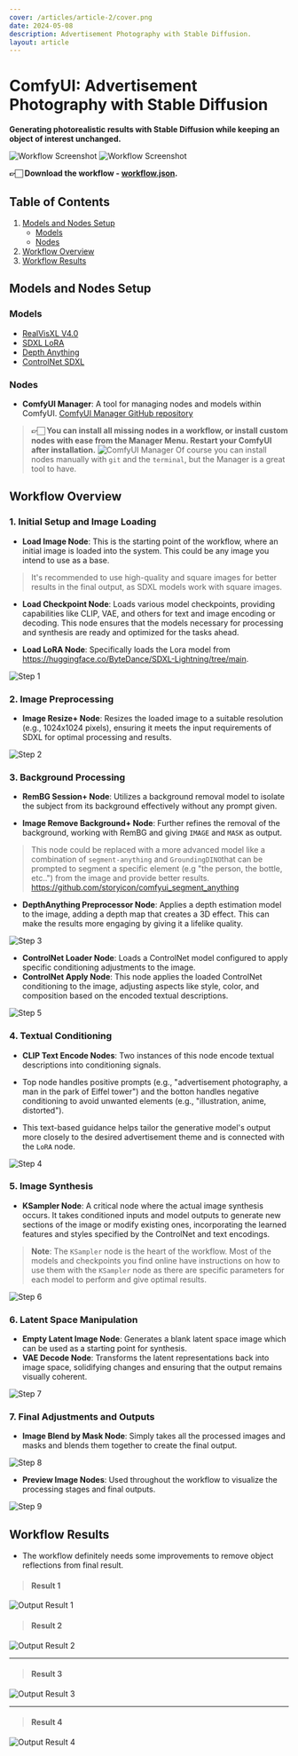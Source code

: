 ```yaml
---
cover: /articles/article-2/cover.png
date: 2024-05-08
description: Advertisement Photography with Stable Diffusion.
layout: article
---
```

# ComfyUI: Advertisement Photography with Stable Diffusion

**Generating photorealistic results with Stable Diffusion while keeping an object of interest unchanged.**

![Workflow Screenshot](/articles/article-2/cover.png)
![Workflow Screenshot](/articles/article-2/workflow1.png)

**👉🏻 Download the workflow - [workflow.json](https://github.com/martintmv-git/comfyui-experiments/blob/main/Photography%20Mask%20Studio/workflow.json).**

## Table of Contents
1. [Models and Nodes Setup](#models-and-nodes-setup)
   - [Models](#models)
   - [Nodes](#nodes)
2. [Workflow Overview](#workflow-overview)
3. [Workflow Results](#workflow-results)


## Models and Nodes Setup

### Models

- [RealVisXL V4.0](https://civitai.com/models/139562/realvisxl-v40)
- [SDXL LoRA](https://huggingface.co/ByteDance/SDXL-Lightning/tree/main)
- [Depth Anything](https://huggingface.co/LiheYoung/depth_anything_vitl14)
- [ControlNet SDXL](https://huggingface.co/lllyasviel/sd_control_collection/tree/main)


### Nodes

- **ComfyUI Manager**: A tool for managing nodes and models within ComfyUI. [ComfyUI Manager GitHub repository](https://github.com/ltdrdata/ComfyUI-Manager)

> **👉🏻 You can install all missing nodes in a workflow, or install custom nodes with ease from the Manager Menu. Restart your ComfyUI after installation.**
![ComfyUI Manager](/articles/article-1/comfyui-manager.png)
Of course you can install nodes manually with `git` and the `terminal`, but the Manager is a great tool to have.

## Workflow Overview

### 1. Initial Setup and Image Loading
- **Load Image Node**: This is the starting point of the workflow, where an initial image is loaded into the system. This could be any image you intend to use as a base. 

> It's recommended to use high-quality and square images for better results in the final output, as SDXL models work with square images.

- **Load Checkpoint Node**: Loads various model checkpoints, providing capabilities like CLIP, VAE, and others for text and image encoding or decoding. This node ensures that the models necessary for processing and synthesis are ready and optimized for the tasks ahead.

- **Load LoRA Node**: Specifically loads the Lora model from https://huggingface.co/ByteDance/SDXL-Lightning/tree/main.

![Step 1](/articles/article-2/step1.png)

### 2. Image Preprocessing
- **Image Resize+ Node**: Resizes the loaded image to a suitable resolution (e.g., 1024x1024 pixels), ensuring it meets the input requirements of SDXL for optimal processing and results.

![Step 2](/articles/article-2/step2.png)

### 3. Background Processing
- **RemBG Session+ Node**: Utilizes a background removal model to isolate the subject from its background effectively without any prompt given. 

- **Image Remove Background+ Node**: Further refines the removal of the background, working with RemBG and giving `IMAGE` and `MASK` as output.

> This node could be replaced with a more advanced model like a combination of `segment-anything` and `GroundingDINO`that can be prompted to segment a specific element (e.g "the person, the bottle, etc..") from the image and provide better results. https://github.com/storyicon/comfyui_segment_anything

- **DepthAnything Preprocessor Node**: Applies a depth estimation model to the image, adding a depth map that creates a 3D effect. This can make the results more engaging by giving it a lifelike quality.

![Step 3](/articles/article-2/step3.png)

- **ControlNet Loader Node**: Loads a ControlNet model configured to apply specific conditioning adjustments to the image.
- **ControlNet Apply Node**: This node applies the loaded ControlNet conditioning to the image, adjusting aspects like style, color, and composition based on the encoded textual descriptions.

![Step 5](/articles/article-2/step5.png)

### 4. Textual Conditioning
- **CLIP Text Encode Nodes**: Two instances of this node encode textual descriptions into conditioning signals. 

- Top node handles positive prompts (e.g., "advertisement photography, a man in the park of Eiffel tower") and the botton handles negative conditioning to avoid unwanted elements (e.g., "illustration, anime, distorted"). 

- This text-based guidance helps tailor the generative model's output more closely to the desired advertisement theme and is connected with the `LoRA` node.

![Step 4](/articles/article-2/step4.png)

### 5. Image Synthesis
- **KSampler Node**: A critical node where the actual image synthesis occurs. It takes conditioned inputs and model outputs to generate new sections of the image or modify existing ones, incorporating the learned features and styles specified by the ControlNet and text encodings.

> **Note**: The `KSampler` node is the heart of the workflow. Most of the models and checkpoints you find online have instructions on how to use them with the `KSampler` node as there are specific parameters for each model to perform and give optimal results. 

![Step 6](/articles/article-2/step6.png)

### 6. Latent Space Manipulation
- **Empty Latent Image Node**: Generates a blank latent space image which can be used as a starting point for synthesis.
- **VAE Decode Node**: Transforms the latent representations back into image space, solidifying changes and ensuring that the output remains visually coherent.

![Step 7](/articles/article-2/step7.png)

### 7. Final Adjustments and Outputs
- **Image Blend by Mask Node**: Simply takes all the processed images and masks and blends them together to create the final output.

![Step 8](/articles/article-2/step8.png)
- **Preview Image Nodes**: Used throughout the workflow to visualize the processing stages and final outputs.

![Step 9](/articles/article-2/step9.png)


## Workflow Results
- The workflow definitely needs some improvements to remove object reflections from final result.

> #### Result 1

![Output Result 1](/articles/article-2/output11.png)


> #### Result 2

![Output Result 2](/articles/article-2/output2.png)

---

> #### Result 3

![Output Result 3](/articles/article-2/output3.png)

---

> #### Result 4

![Output Result 4](/articles/article-2/output4.png)
